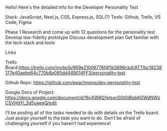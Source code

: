 Hello! Here's the detailed info for the Developer Personality Test

Stack: JavaScript, Next.js, CSS, Express.js, SQL(?)
Tools: Github, Trello, VS Code, Figma

Phase 1
Research and come up with 12 questions for the personality test
Develop low-fidelity prototype
Discuss development plan
Get familiar with the tech stack and tools

Links

Trello Board:https://trello.com/invite/b/669e21006776f4f1b3696cb4/ATTIbc18238177e40aebe64c770b8a085dd449014FF3/personality-test

Github Repo: https://github.com/peachnono/dev-personality-test

Google Docs of Project: https://docs.google.com/document/d/16vXW8Q1etsorG0tGjBpbKGWdNWzCSVHdYi_3d5ueeeQ/edit

I’ll be posting all of the tasks needed to do with details on the Trello board. Just assign yourself to the task you want to do. Don’t be afraid of challenging yourself if you haven’t had experience!
